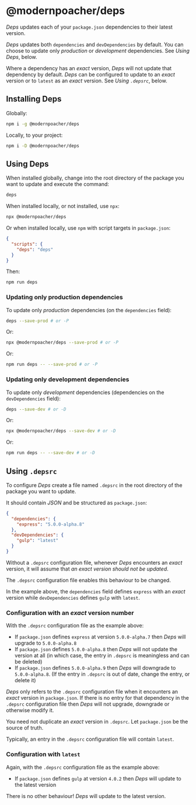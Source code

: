 # @modernpoacher/deps

*Deps* updates each of your `package.json` dependencies to their latest version.

*Deps* updates both `dependencies` and `devDependencies` by default. You can choose to update only _production_ or _development_ dependencies. See *Using Deps*, below.

Where a dependency has an _exact_ version, *Deps* will not update that dependency by default. *Deps* can be configured to update to an _exact_ version or to `latest` as an _exact_ version. See *Using `.depsrc`*, below.

## Installing Deps

Globally:

```sh
npm i -g @modernpoacher/deps
```

Locally, to your project:

```sh
npm i -D @modernpoacher/deps
```

## Using Deps

When installed globally, change into the root directory of the package you want to update and execute the command:
```sh
deps
```

When installed locally, or not installed, use `npx`:

```sh
npx @modernpoacher/deps
```
Or when installed locally, use `npm` with script targets in `package.json`:

```json
{
  "scripts": {
    "deps": "deps"
  }
}
```
Then:
```sh
npm run deps
```
### Updating only production dependencies

To update only _production_ dependencies (on the `dependencies` field):

```sh
deps --save-prod # or -P
```

Or:

```sh
npx @modernpoacher/deps --save-prod # or -P
```

Or:

```sh
npm run deps -- --save-prod # or -P
```

### Updating only development dependencies

To update only _development_ dependencies (dependencies on the `devDependencies` field):

```sh
deps --save-dev # or -D
```

Or:

```sh
npx @modernpoacher/deps --save-dev # or -D
```

Or:

```sh
npm run deps -- --save-dev # or -D
```

## Using `.depsrc`

To configure *Deps* create a file named `.depsrc` in the root directory of the package you want to update.

It should contain *JSON* and be structured as `package.json`:

```json
{
  "dependencies": {
    "express": "5.0.0-alpha.8"
  },
  "devDependencies": {
    "gulp": "latest"
  }
}
```

Without a `.depsrc` configuration file, whenever *Deps* encounters an _exact_ version, it will assume that _an exact version should not be updated_.

The `.depsrc` configuration file enables this behaviour to be changed.

In the example above, the `dependencies` field defines `express` with an _exact_ version while `devDependencies` defines `gulp` with `latest`.

### Configuration with an _exact_ version number

With the `.depsrc` configuration file as the example above:

- If `package.json` defines `express` at version `5.0.0-alpha.7` then *Deps* will upgrade to `5.0.0-alpha.8`
- If `package.json` defines `5.0.0-alpha.8` then *Deps* will not update the version at all (in which case, the entry in `.depsrc` is meaningless and can be deleted)
- If `package.json` defines `5.0.0-alpha.9` then *Deps* will downgrade to `5.0.0-alpha.8`. (If the entry in `.depsrc` is out of date, change the entry, or delete it)

*Deps* only refers to the `.depsrc` configuration file when it encounters an _exact_ version in `package.json`. If there is no entry for that dependency in the `.depsrc` configuration file then *Deps* will not upgrade, downgrade or otherwise modify it.

You need not duplicate an _exact_ version in `.depsrc`. Let `package.json` be the source of truth.

Typically, an entry in the `.depsrc` configuration file will contain `latest`.

### Configuration with `latest`

Again, with the `.depsrc` configuration file as the example above:

- If `package.json` defines `gulp` at version `4.0.2` then *Deps* will update to the latest version

There is no other behaviour! *Deps* will update to the latest version.
